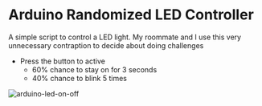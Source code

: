 # Arduino Randomized LED Controller

A simple script to control a LED light. My roommate and I use this very unnecessary contraption to decide about doing challenges

* Press the button to active
    * 60% chance to stay on for 3 seconds
    * 40% chance to blink 5 times

![arduino-led-on-off](https://user-images.githubusercontent.com/64453575/141369977-ca6ac283-597d-4c40-a65c-295b20a17afc.jpeg)